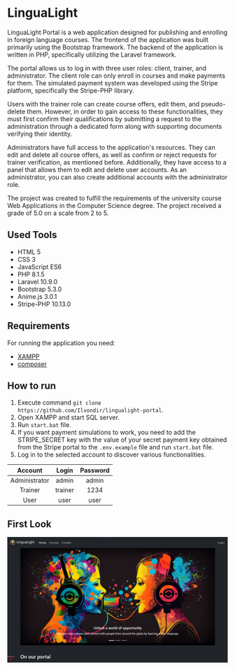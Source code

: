 # LinguaLight

LinguaLight Portal is a web application designed for publishing and enrolling in foreign language courses. The frontend of the application was built primarily using the Bootstrap framework. The backend of the application is written in PHP, specifically utilizing the Laravel framework.

The portal allows us to log in with three user roles: client, trainer, and administrator. The client role can only enroll in courses and make payments for them. The simulated payment system was developed using the Stripe platform, specifically the Stripe-PHP library.

Users with the trainer role can create course offers, edit them, and pseudo-delete them. However, in order to gain access to these functionalities, they must first confirm their qualifications by submitting a request to the administration through a dedicated form along with supporting documents verifying their identity.

Administrators have full access to the application's resources. They can edit and delete all course offers, as well as confirm or reject requests for trainer verification, as mentioned before. Additionally, they have access to a panel that allows them to edit and delete user accounts. As an administrator, you can also create additional accounts with the administrator role.

The project was created to fulfill the requirements of the university course Web Applications in the Computer Science degree. The project received a grade of 5.0 on a scale from 2 to 5.

## Used Tools
- HTML 5
- CSS 3
- JavaScript ES6
- PHP 8.1.5
- Laravel 10.9.0
- Bootstrap 5.3.0
- Anime.js 3.0.1
- Stripe-PHP 10.13.0

## Requirements

For running the application you need:

- [XAMPP](https://www.apachefriends.org/pl/index.html)
- [composer](https://getcomposer.org)

## How to run

1. Execute command `git clone https://github.com/Ilvondir/lingualight-portal`.
2. Open XAMPP and start SQL server.
3. Run `start.bat` file.
4. If you want payment simulations to work, you need to add the STRIPE_SECRET key with the value of your secret payment key obtained from the Stripe portal to the `.env.example` file and run `start.bat` file.
5. Log in to the selected account to discover various functionalities.

| Account       	| Login	      |   Password 	|
|:---------------:|:-----------:|:-----------:|
| Administrator   | admin      	|  admin   	  | 
| Trainer 	      | trainer 	  |  1234       |
| User          	| user      	|  user       |


## First Look

![firstlook](storage/app/public/img/firstlook.png?raw=true)
